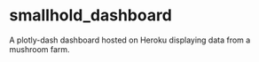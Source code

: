 # smallhold_dashboard
A plotly-dash dashboard hosted on Heroku displaying data from a mushroom farm.
